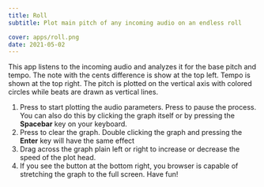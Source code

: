 ```yaml
---
title: Roll
subtitle: Plot main pitch of any incoming audio on an endless roll

cover: apps/roll.png
date: 2021-05-02
---
```


<client-only>
  <pitch-roll />
</client-only>

This app listens to the incoming audio and analyzes it for the base pitch and tempo. The note with the cents difference is show at the top left. Tempo is shown at the top right. The pitch is plotted on the vertical axis with colored circles while beats are drawn as vertical lines.

1. Press <la-play /> to start plotting the audio parameters. Press <la-pause /> to pause the process. You can also do this by clicking the graph itself or by pressing the **Spacebar** key on your keyboard.
2. Press <la-times /> to clear the graph. Double clicking the graph and pressing the **Enter** key will have the same effect
3. Drag across the graph plain left or right to increase or decrease the speed of the plot head.
4. If you see the <la-expand /> button at the bottom right, you browser is capable of stretching the graph to the full screen. Have fun!
